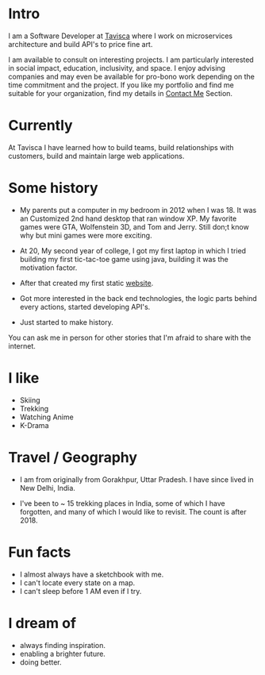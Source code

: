 
# Intro

I am a Software Developer at [Tavisca](https://tavisca.com) where I work on microservices architecture and build API's to price fine art.

I am available to consult on interesting projects. I am particularly interested in social impact, education, inclusivity, and space. I enjoy advising companies and may even be available for pro-bono work depending on the time commitment and the project. If you like my portfolio and find me suitable for your organization, find my details in [Contact Me](/contact) Section.

# Currently

At Tavisca I have learned how to build teams, build relationships with customers, build and maintain large web applications.

# Some history

- My parents put a computer in my bedroom in 2012 when I was 18. It was an Customized 2nd hand desktop that ran window XP. My favorite games were GTA, Wolfenstein 3D, and Tom and Jerry. Still don;t know why but mini games were more exciting.

- At 20, My second year of college, I got my first laptop in which I tried building my first tic-tac-toe game using java, building it was the motivation factor.

- After that created my first static [website](https://github.com/anoop2677/mySite).

- Got more interested in the back end technologies, the logic parts behind every actions, started developing API's.

- Just started to make history.

You can ask me in person for other stories that I'm afraid to share with the internet.

# I like

- Skiing
- Trekking
- Watching Anime
- K-Drama

# Travel / Geography

- I am from originally from Gorakhpur, Uttar Pradesh. I have since lived in
New Delhi, India.

- I've been to ~ 15 trekking places in India, some of which I have forgotten, and many of which I would like to revisit. The count is   after 2018.

# Fun facts

- I almost always have a sketchbook with me.
- I can't locate every state on a map.
- I can't sleep before 1 AM even if I try.

# I dream of

- always finding inspiration.
- enabling a brighter future.
- doing better.